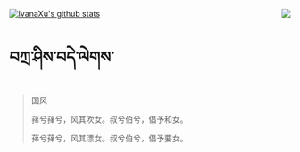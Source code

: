 [![IvanaXu's github stats](https://github-readme-stats.vercel.app/api?username=IvanaXu&show_icons=true&theme=vue-dark)](https://github.com/anuraghazra/github-readme-stats)
<img align="right" src="https://github-readme-stats.vercel.app/api/top-langs/?username=IvanaXu&langs_count=3&theme=graywhite" />
# བཀྲ་ཤིས་བདེ་ལེགས་
> 国风
> 
> 萚兮萚兮，风其吹女。叔兮伯兮，倡予和女。
> 
> 萚兮萚兮，风其漂女。叔兮伯兮，倡予要女。
>